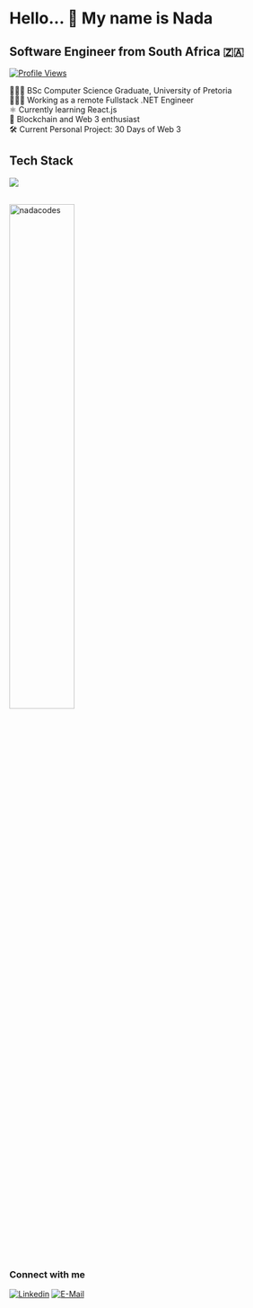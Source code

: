 
# Hello... 👋 My name is <b>Nada</b> <br>
## Software Engineer from South Africa 🇿🇦
[![Profile Views](https://komarev.com/ghpvc/?username=nadachra&logo=GitHub&label=github%20visits&color=blueviolet&logoColor=white&style=flat-square)](https://github.com/nadachra)


👩🏻‍🎓 BSc Computer Science Graduate, University of Pretoria <br>
👩🏻‍💻 Working as a remote Fullstack .NET Engineer <br>
⚛️  Currently learning React.js <br>
👾 Blockchain and Web 3 enthusiast <br>
🛠 Current Personal Project: 30 Days of Web 3 

## Tech Stack
  <a href="https://skillicons.dev">
    <img src="https://skillicons.dev/icons?i=cs,cpp,dotnet,postgresql,mysql,visualstudio,webstorm,javascript,react,jquery,html,css,jenkins,azure,github" />
  </a>


    
&nbsp; <br> <img src="https://github-readme-stats.vercel.app/api?username=nadacodes&theme=midnight-purple&show_icons=true&locale=en"  alt="nadacodes" width="48%" /> 
   

  
    
### Connect with me
  [![Linkedin](https://img.shields.io/badge/linked-in-369?style=flat-square&logo=linkedin&logoColor=white&color=blue)](https://za.linkedin.com/in/nada-chraf)
  [![E-Mail](https://img.shields.io/badge/email-reveal-2a8?style=flat-square&logo=gmail&logoColor=white&color=blueviolet)](mailto:chrafnadax@gmail.com)

